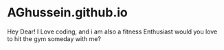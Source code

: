 # AGhussein.github.io
Hey Dear! 
I Love coding, and i am also a fitness Enthusiast
would you love to hit the gym someday with me?
